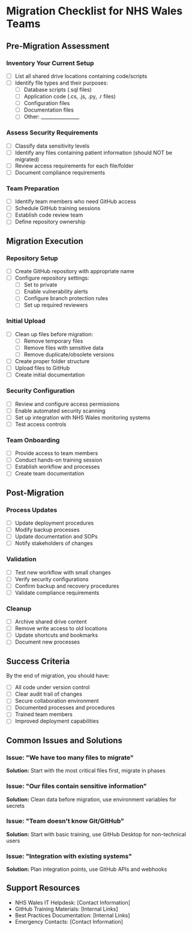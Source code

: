 # Migration Checklist for NHS Wales Teams

## Pre-Migration Assessment

### Inventory Your Current Setup
- [ ] List all shared drive locations containing code/scripts
- [ ] Identify file types and their purposes:
  - [ ] Database scripts (.sql files)
  - [ ] Application code (.cs, .js, .py, .r files)
  - [ ] Configuration files
  - [ ] Documentation files
  - [ ] Other: ________________

### Assess Security Requirements
- [ ] Classify data sensitivity levels
- [ ] Identify any files containing patient information (should NOT be migrated)
- [ ] Review access requirements for each file/folder
- [ ] Document compliance requirements

### Team Preparation
- [ ] Identify team members who need GitHub access
- [ ] Schedule GitHub training sessions
- [ ] Establish code review team
- [ ] Define repository ownership

## Migration Execution

### Repository Setup
- [ ] Create GitHub repository with appropriate name
- [ ] Configure repository settings:
  - [ ] Set to private
  - [ ] Enable vulnerability alerts
  - [ ] Configure branch protection rules
  - [ ] Set up required reviewers

### Initial Upload
- [ ] Clean up files before migration:
  - [ ] Remove temporary files
  - [ ] Remove files with sensitive data
  - [ ] Remove duplicate/obsolete versions
- [ ] Create proper folder structure
- [ ] Upload files to GitHub
- [ ] Create initial documentation

### Security Configuration
- [ ] Review and configure access permissions
- [ ] Enable automated security scanning
- [ ] Set up integration with NHS Wales monitoring systems
- [ ] Test access controls

### Team Onboarding
- [ ] Provide access to team members
- [ ] Conduct hands-on training session
- [ ] Establish workflow and processes
- [ ] Create team documentation

## Post-Migration

### Process Updates
- [ ] Update deployment procedures
- [ ] Modify backup processes
- [ ] Update documentation and SOPs
- [ ] Notify stakeholders of changes

### Validation
- [ ] Test new workflow with small changes
- [ ] Verify security configurations
- [ ] Confirm backup and recovery procedures
- [ ] Validate compliance requirements

### Cleanup
- [ ] Archive shared drive content
- [ ] Remove write access to old locations
- [ ] Update shortcuts and bookmarks
- [ ] Document new processes

## Success Criteria

By the end of migration, you should have:
- [ ] All code under version control
- [ ] Clear audit trail of changes
- [ ] Secure collaboration environment
- [ ] Documented processes and procedures
- [ ] Trained team members
- [ ] Improved deployment capabilities

## Common Issues and Solutions

### Issue: "We have too many files to migrate"
**Solution:** Start with the most critical files first, migrate in phases

### Issue: "Our files contain sensitive information"
**Solution:** Clean data before migration, use environment variables for secrets

### Issue: "Team doesn't know Git/GitHub"
**Solution:** Start with basic training, use GitHub Desktop for non-technical users

### Issue: "Integration with existing systems"
**Solution:** Plan integration points, use GitHub APIs and webhooks

## Support Resources

- NHS Wales IT Helpdesk: [Contact Information]
- GitHub Training Materials: [Internal Links]
- Best Practices Documentation: [Internal Links]
- Emergency Contacts: [Contact Information]